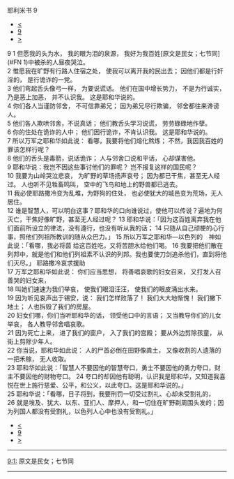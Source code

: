 ﻿





 耶利米书 9




* [<](bible/JER08.md)
* [9](bible/JER.md)
* [>](bible/JER10.md)



 
9 
1 但愿我的头为水， 我的眼为泪的泉源， 我好为我百姓[原文是民女；七节同](#FN
1)中被杀的人昼夜哭泣。  
2 惟愿我在旷野有行路人住宿之处， 使我可以离开我的民出去； 因他们都是行奸淫的， 是行诡诈的一党。  
3 他们弯起舌头像弓一样， 为要说谎话。 他们在国中增长势力， 不是为行诚实， 乃是恶上加恶， 并不认识我。 这是耶和华说的。  
4 你们各人当谨防邻舍， 不可信靠弟兄； 因为弟兄尽行欺骗， 邻舍都往来谗谤人。  
5 他们各人欺哄邻舍，不说真话； 他们教舌头学习说谎， 劳劳碌碌地作孽。  
6 你的住处在诡诈的人中； 他们因行诡诈，不肯认识我。 这是耶和华说的。     
7 所以万军之耶和华如此说： 看哪，我要将他们熔化熬炼； 不然，我因我百姓的罪该怎样行呢？  
8 他们的舌头是毒箭，说话诡诈； 人与邻舍口说和平话， 心却谋害他。  
9 耶和华说：我岂不因这些事讨他们的罪呢？ 岂不报复这样的国民呢？     
10 我要为山岭哭泣悲哀， 为旷野的草场扬声哀号； 因为都已干焦，甚至无人经过。 人也听不见牲畜鸣叫， 空中的飞鸟和地上的野兽都已逃去。  
11 我必使耶路撒冷变为乱堆，为野狗的住处， 也必使犹大的城邑变为荒场，无人居住。  
12 谁是智慧人，可以明白这事？耶和华的口向谁说过，使他可以传说？遍地为何灭亡，干焦好像旷野，甚至无人经过呢？ 
13 耶和华说：「因为这百姓离弃我在他们面前所设立的律法，没有遵行，也没有听从我的话； 
14 只随从自己顽梗的心行事，照他们列祖所教训的随从众巴力。」 
15 所以万军之耶和华—以色列的　神如此说：「看哪，我必将茵 给这百姓吃，又将苦胆水给他们喝。 
16 我要把他们散在列邦中，就是他们和他们列祖素不认识的列邦。我也要使刀剑追杀他们，直到将他们灭尽。」 耶路撒冷哀求援助  
17 万军之耶和华如此说： 你们应当思想， 将善唱哀歌的妇女召来， 又打发人召善哭的妇女来，  
18 叫她们速速为我们举哀， 使我们眼泪汪汪， 使我们的眼皮涌出水来。  
19 因为听见哀声出于锡安，说： 我们怎样败落了！ 我们大大地惭愧！ 我们撇下地土； 人也拆毁了我们的房屋。     
20 妇女们哪，你们当听耶和华的话， 领受他口中的言语； 又当教导你们的儿女举哀， 各人教导邻舍唱哀歌。  
21 因为死亡上来， 进了我们的窗户， 入了我们的宫殿； 要从外边剪除孩童， 从街上剪除少年人。  
22 你当说，耶和华如此说： 人的尸首必倒在田野像粪土， 又像收割的人遗落的一把禾稼， 无人收取。  
23 耶和华如此说：「智慧人不要因他的智慧夸口，勇士不要因他的勇力夸口，财主不要因他的财物夸口。 
24 夸口的却因他有聪明，认识我是耶和华，又知道我喜悦在世上施行慈爱、公平，和公义，以此夸口。这是耶和华说的。」  
25 耶和华说：「看哪，日子将到，我要刑罚一切受过割礼、心却未受割礼的， 
26 就是埃及、犹大、以东、亚扪人、摩押人，和一切住在旷野剃周围头发的；因为列国人都没有受割礼，以色列人心中也没有受割礼。」 
* [<](bible/JER08.md)
* [9](bible/JER.md)
* [>](bible/JER10.md)





---


[9:1:](#V1)
原文是民女；七节同




---









